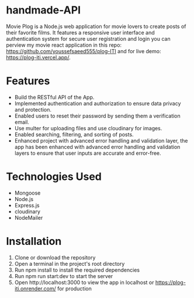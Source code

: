 # handmade-API

Movie Plog is a Node.js web application for movie lovers to create posts of their favorite films. It features a responsive user interface and authentication system for secure user registration and login you can perview my movie react application in this repo: https://github.com/youssefsaeed555/plog-ITI and for live demo: https://plog-iti.vercel.app/.

# Features
- Build the RESTful API of the App.
- Implemented authentication and authorization to ensure data privacy and protection.
- Enabled users to reset their password by sending them a verification email.
- Use multer for uploading files and use cloudinary for images.
- Enabled searching, filtering, and sorting of posts.
- Enhanced project with advanced error handling and validation layer, the app has been enhanced with advanced error handling and validation layers to ensure that user inputs are accurate and error-free.


# Technologies Used
- Mongoose
- Node.js
- Express.js
- cloudinary
- NodeMailer

# Installation
1. Clone or download the repository
2. Open a terminal in the project's root directory
3. Run npm install to install the required dependencies
4. Run npm run start:dev to start the server
5. Open http://localhost:3000 to view the app in localhost or https://plog-iti.onrender.com/ for production

